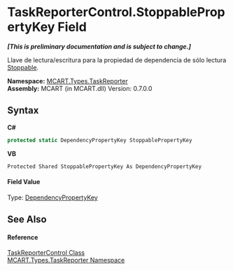 # TaskReporterControl.StoppablePropertyKey Field
 _**\[This is preliminary documentation and is subject to change.\]**_

Llave de lectura/escritura para la propiedad de dependencia de sólo lectura <a href="82e9a5d8-d5d5-0815-23d8-3df4a119a33a">Stoppable</a>.

**Namespace:**&nbsp;<a href="256f3901-18cb-eeca-835c-7de778822db3">MCART.Types.TaskReporter</a><br />**Assembly:**&nbsp;MCART (in MCART.dll) Version: 0.7.0.0

## Syntax

**C#**<br />
``` C#
protected static DependencyPropertyKey StoppablePropertyKey
```

**VB**<br />
``` VB
Protected Shared StoppablePropertyKey As DependencyPropertyKey
```


#### Field Value
Type: <a href="http://msdn2.microsoft.com/es-es/library/ms602348" target="_blank">DependencyPropertyKey</a>

## See Also


#### Reference
<a href="8772b8d4-cb78-6a2a-83e0-dd746f24cc98">TaskReporterControl Class</a><br /><a href="256f3901-18cb-eeca-835c-7de778822db3">MCART.Types.TaskReporter Namespace</a><br />